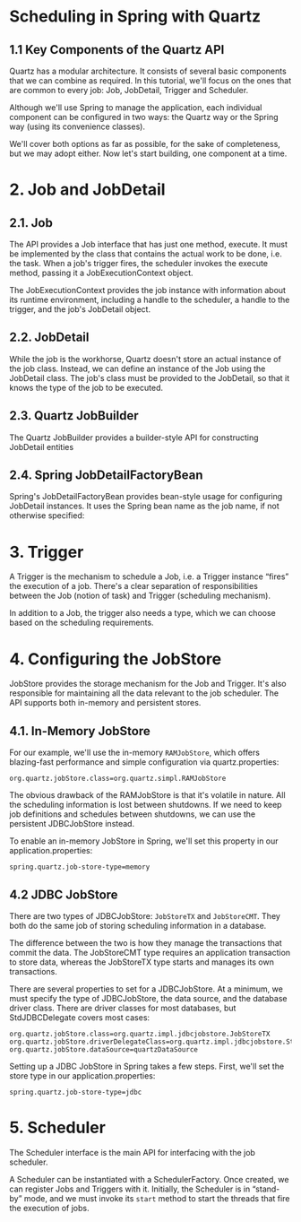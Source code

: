 # Scheduling in Spring with Quartz

## 1.1 Key Components of the Quartz API

Quartz has a modular architecture. It consists of several basic components that we can combine as required. In this tutorial, we'll focus on the ones that are common to every job: Job, JobDetail, Trigger and Scheduler.

Although we'll use Spring to manage the application, each individual component can be configured in two ways: the Quartz way or the Spring way (using its convenience classes).

We'll cover both options as far as possible, for the sake of completeness, but we may adopt either. Now let's start building, one component at a time.


# 2. Job and JobDetail

## 2.1. Job

The API provides a Job interface that has just one method, execute. It must be implemented by the class that contains the actual work to be done, i.e. the task. When a job's trigger fires, the scheduler invokes the execute method, passing it a JobExecutionContext object.

The JobExecutionContext provides the job instance with information about its runtime environment, including a handle to the scheduler, a handle to the trigger, and the job's JobDetail object.

## 2.2. JobDetail

While the job is the workhorse, Quartz doesn't store an actual instance of the job class. Instead, we can define an instance of the Job using the JobDetail class. The job's class must be provided to the JobDetail, so that it knows the type of the job to be executed.

## 2.3. Quartz JobBuilder

The Quartz JobBuilder provides a builder-style API for constructing JobDetail entities

## 2.4. Spring JobDetailFactoryBean

Spring's JobDetailFactoryBean provides bean-style usage for configuring JobDetail instances. It uses the Spring bean name as the job name, if not otherwise specified:

# 3. Trigger

A Trigger is the mechanism to schedule a Job, i.e. a Trigger instance “fires” the execution of a job. There's a clear separation of responsibilities between the Job (notion of task) and Trigger (scheduling mechanism).

In addition to a Job, the trigger also needs a type, which we can choose based on the scheduling requirements.

# 4. Configuring the JobStore

JobStore provides the storage mechanism for the Job and Trigger. It's also responsible for maintaining all the data relevant to the job scheduler. The API supports both in-memory and persistent stores.

## 4.1. In-Memory JobStore

For our example, we'll use the in-memory `RAMJobStore`, which offers blazing-fast performance and simple configuration via quartz.properties:

```
org.quartz.jobStore.class=org.quartz.simpl.RAMJobStore
```


The obvious drawback of the RAMJobStore is that it's volatile in nature. All the scheduling information is lost between shutdowns. If we need to keep job definitions and schedules between shutdowns, we can use the persistent JDBCJobStore instead.

To enable an in-memory JobStore in Spring, we'll set this property in our application.properties:

```
spring.quartz.job-store-type=memory
```

## 4.2 JDBC JobStore

There are two types of JDBCJobStore: `JobStoreTX` and `JobStoreCMT`. They both do the same job of storing scheduling information in a database.

The difference between the two is how they manage the transactions that commit the data. The JobStoreCMT type requires an application transaction to store data, whereas the JobStoreTX type starts and manages its own transactions.

There are several properties to set for a JDBCJobStore. At a minimum, we must specify the type of JDBCJobStore, the data source, and the database driver class. There are driver classes for most databases, but StdJDBCDelegate covers most cases:

```
org.quartz.jobStore.class=org.quartz.impl.jdbcjobstore.JobStoreTX
org.quartz.jobStore.driverDelegateClass=org.quartz.impl.jdbcjobstore.StdJDBCDelegate
org.quartz.jobStore.dataSource=quartzDataSource
```

Setting up a JDBC JobStore in Spring takes a few steps. First, we'll set the store type in our application.properties:

```
spring.quartz.job-store-type=jdbc
```

# 5. Scheduler

The Scheduler interface is the main API for interfacing with the job scheduler.

A Scheduler can be instantiated with a SchedulerFactory. Once created, we can register Jobs and Triggers with it. Initially, the Scheduler is in “stand-by” mode, and we must invoke its `start` method to start the threads that fire the execution of jobs.


